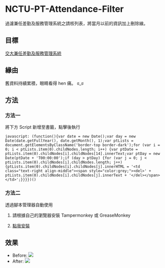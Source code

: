 # NCTU-PT-Attendance-Filter
過濾兼任差勤及服務管理系統之請核列表，將當月以前的資訊加上刪除線。

## 目標
[交大兼任差勤及服務管理系統](https://pt-attendance.nctu.edu.tw/index.php)

## 緣由
舊資料持續累積，眼睛看得 hen 痛。 ಠ_ಠ

## 方法

### 方法一

將下方 Script 新增至書籤，點擊後執行
    
```javascript=!
javascript: (function(){var date = new Date();var day = new Date(date.getFullYear(), date.getMonth(), 1);var ptLists = document.getElementsByClassName('border-top border-dark');for (var i = 0; i < ptLists.item(0).childNodes.length; i++) {var ptDate = ptLists.item(0).childNodes[i].childNodes[14].innerText;var ptDay = new Date(ptDate + 'T00:00:00');if (day > ptDay) {for (var j = 0; j < ptLists.item(0).childNodes[i].childNodes.length; j++) {ptLists.item(0).childNodes[i].childNodes[j].innerHTML = '<td class="text-right align-middle"><span style="color:grey;"><del>' + ptLists.item(0).childNodes[i].childNodes[j].innerText + '</del></span></td>';}}}})()
```

### 方法二

透過腳本管理器自動使用

1. 請根據自己的瀏覽器安裝 Tampermonkey 或 GreaseMonkey

2. [點我安裝](ptAttendance.user.js?raw=1)


## 效果
- Before: ![](https://i.imgur.com/LvQQMTK.jpg)
- After: ![](https://i.imgur.com/Cv2FvYm.jpg)

